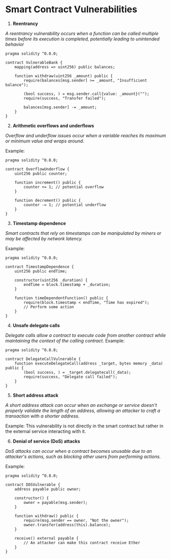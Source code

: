 # Smart Contract Vulnerabilities

1. **Reentrancy**

_A reentrancy vulnerability occurs when a function can be called multiple times before its execution is completed, potentially leading to unintended behavior_

```solidity
pragma solidity ^0.8.0;

contract VulnerableBank {
    mapping(address => uint256) public balances;

    function withdraw(uint256 _amount) public {
        require(balances[msg.sender] >= _amount, "Insufficient balance");

        (bool success, ) = msg.sender.call{value: _amount}("");
        require(success, "Transfer failed");

        balances[msg.sender] -= _amount;
    }
}
```

2. **Arithmetic overflows and underflows**

_Overflow and underflow issues occur when a variable reaches its maximum or minimum value and wraps around._

Example:

```solidity
pragma solidity ^0.8.0;

contract OverflowUnderflow {
    uint256 public counter;

    function increment() public {
        counter += 1; // potential overflow
    }

    function decrement() public {
        counter -= 1; // potential underflow
    }
}
```

3. **Timestamp dependence**

_Smart contracts that rely on timestamps can be manipulated by miners or may be affected by network latency._

Example:

```solidity
pragma solidity ^0.8.0;

contract TimestampDependence {
    uint256 public endTime;

    constructor(uint256 _duration) {
        endTime = block.timestamp + _duration;
    }

    function timeDependentFunction() public {
        require(block.timestamp < endTime, "Time has expired");
        // Perform some action
    }
}
```

4. **Unsafe delegate calls**

_Delegate calls allow a contract to execute code from another contract while maintaining the context of the calling contract._
Example:

```solidity
pragma solidity ^0.8.0;

contract DelegateCallVulnerable {
    function executeDelegateCall(address _target, bytes memory _data) public {
        (bool success, ) = _target.delegatecall(_data);
        require(success, "Delegate call failed");
    }
}
```

5. **Short address attack**

_A short address attack can occur when an exchange or service doesn't properly validate the length of an address, allowing an attacker to craft a transaction with a shorter address._

Example: This vulnerability is not directly in the smart contract but rather in the external service interacting with it.

6. **Denial of service (DoS) attacks**

_DoS attacks can occur when a contract becomes unusable due to an attacker's actions, such as blocking other users from performing actions._

Example:

```solidity
pragma solidity ^0.8.0;

contract DOSVulnerable {
    address payable public owner;

    constructor() {
        owner = payable(msg.sender);
    }

    function withdraw() public {
        require(msg.sender == owner, "Not the owner");
        owner.transfer(address(this).balance);
    }

    receive() external payable {
        // An attacker can make this contract receive Ether
    }
}
```